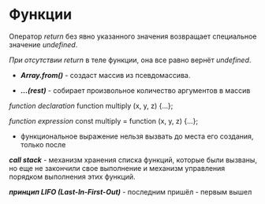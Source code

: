# Функции

Оператор _return_ без явно указанного значения возвращает специальное значение
_undefined_.

_При отсутствии return_ в теле функции, она все равно вернёт _undefined_.

- **_Array.from()_** - создаст массив из псевдомассива.

- **_...(rest)_** - собирает произвольное количество аргументов в массив

_function declaration_ function multiply (x, y, z) {...};

_function expression_ const multiply = function (x, y, z) {...};

- функциональное выражение нельзя вызвать до места его создания, только после

**_call stack_** - механизм хранения списка функций, которые были вызваны, но
еще не закончили свое выполнение и механизм управления порядком выполнения этих
функций.

**_принцип LIFO (Last-In-First-Out)_** - последним пришёл - первым вышел
